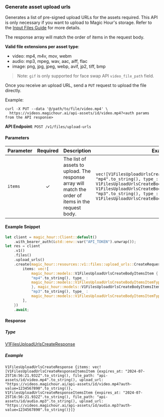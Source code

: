 
### Generate asset upload urls <a name="create"></a>

Generates a list of pre-signed upload URLs for the assets required. This API is only necessary if you want to upload to Magic Hour's storage. Refer to the [Input Files Guide](/integration/input-files) for more details.

The response array will match the order of items in the request body.

**Valid file extensions per asset type**:
- video: mp4, m4v, mov, webm
- audio: mp3, mpeg, wav, aac, aiff, flac
- image: png, jpg, jpeg, webp, avif, jp2, tiff, bmp

> Note: `gif` is only supported for face swap API `video_file_path` field.

Once you receive an upload URL, send a `PUT` request to upload the file directly.

Example:

```
curl -X PUT --data '@/path/to/file/video.mp4' \
  https://videos.magichour.ai/api-assets/id/video.mp4?<auth params from the API response>
```


**API Endpoint**: `POST /v1/files/upload-urls`

#### Parameters

| Parameter | Required | Description | Example |
|-----------|:--------:|-------------|--------|
| `items` | ✓ | The list of assets to upload. The response array will match the order of items in the request body. | `vec![V1FilesUploadUrlsCreateBodyItemsItem {extension: "mp4".to_string(), type_: V1FilesUploadUrlsCreateBodyItemsItemTypeEnum::Video}, V1FilesUploadUrlsCreateBodyItemsItem {extension: "mp3".to_string(), type_: V1FilesUploadUrlsCreateBodyItemsItemTypeEnum::Audio}]` |

#### Example Snippet

```rust
let client = magic_hour::Client::default()
    .with_bearer_auth(&std::env::var("API_TOKEN").unwrap());
let res = client
    .v1()
    .files()
    .upload_urls()
    .create(magic_hour::resources::v1::files::upload_urls::CreateRequest {
        items: vec![
            magic_hour::models::V1FilesUploadUrlsCreateBodyItemsItem { extension :
            "mp4".to_string(), type_ :
            magic_hour::models::V1FilesUploadUrlsCreateBodyItemsItemTypeEnum::Video
            }, magic_hour::models::V1FilesUploadUrlsCreateBodyItemsItem { extension :
            "mp3".to_string(), type_ :
            magic_hour::models::V1FilesUploadUrlsCreateBodyItemsItemTypeEnum::Audio }
        ],
    })
    .await;
```

#### Response

##### Type
[V1FilesUploadUrlsCreateResponse](/src/models/v1_files_upload_urls_create_response.rs)

##### Example
`V1FilesUploadUrlsCreateResponse {items: vec![V1FilesUploadUrlsCreateResponseItemsItem {expires_at: "2024-07-25T16:56:21.932Z".to_string(), file_path: "api-assets/id/video.mp4".to_string(), upload_url: "https://videos.magichour.ai/api-assets/id/video.mp4?auth-value=1234567890".to_string()}, V1FilesUploadUrlsCreateResponseItemsItem {expires_at: "2024-07-25T16:56:21.932Z".to_string(), file_path: "api-assets/id/audio.mp3".to_string(), upload_url: "https://videos.magichour.ai/api-assets/id/audio.mp3?auth-value=1234567890".to_string()}]}`
